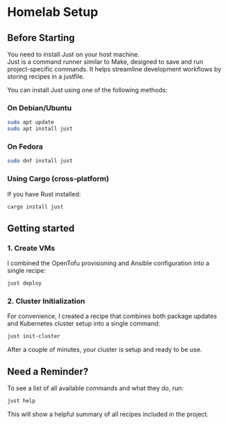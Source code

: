 # Homelab Setup

## Before Starting
You need to install Just on your host machine.  
Just is a command runner similar to Make, designed to save and run project-specific commands. It helps streamline development workflows by storing recipes in a justfile.  

You can install Just using one of the following methods:
### On Debian/Ubuntu
```bash
sudo apt update
sudo apt install just
```

### On Fedora
```bash
sudo dnf install just
```

### Using Cargo (cross-platform)
If you have Rust installed:
```bash
cargo install just
```

## Getting started

### 1. Create VMs
I combined the OpenTofu provisioning and Ansible configuration into a single recipe:  
```bash
just deploy
```

### 2. Cluster Initialization
For convenience, I created a recipe that combines both package updates and Kubernetes cluster setup into a single command:  
```bash
just init-cluster
```

After a couple of minutes, your cluster is setup and ready to be use.  

## Need a Reminder?

To see a list of all available commands and what they do, run:
```bash
just help
```
This will show a helpful summary of all recipes included in the project.  